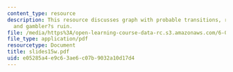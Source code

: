 ```yaml
---
content_type: resource
description: This resource discusses graph with probable transitions, random walks,
  and gambler?s ruin.
file: /media/https%3A/open-learning-course-data-rc.s3.amazonaws.com/6-042j-mathematics-for-computer-science-fall-2005/e05285a4e9c63ae6c07b9032a10d17d4_slides15w.pdf
file_type: application/pdf
resourcetype: Document
title: slides15w.pdf
uid: e05285a4-e9c6-3ae6-c07b-9032a10d17d4
---
```

